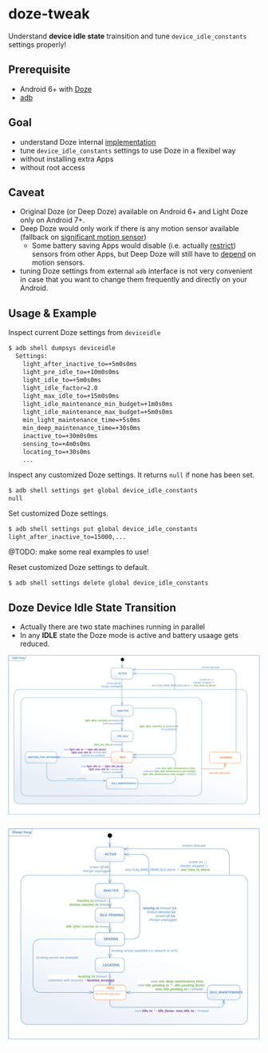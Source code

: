 # doze-tweak

Understand **device idle state** trainsition and tune ```device_idle_constants``` settings properly!

## Prerequisite 

 - Android 6+ with [Doze](https://developer.android.com/training/monitoring-device-state/doze-standby.html)
 - [adb](https://developer.android.com/studio/command-line/adb.html)

## Goal

 - understand Doze internal [implementation](https://github.com/aosp-mirror/platform_frameworks_base/blob/nougat-release/services/core/java/com/android/server/DeviceIdleController.java)
 - tune ```device_idle_constants``` settings to use Doze in a flexibel way
 - without installing extra Apps
 - without root access

## Caveat

 - Original Doze (or Deep Doze) available on Android 6+ and Light Doze only on Android 7+.
 - Deep Doze would only work if there is any motion sensor available (fallback on [significant motion sensor](https://github.com/aosp-mirror/platform_frameworks_base/blob/nougat-release/services/core/java/com/android/server/DeviceIdleController.java#L1379))
   - Some battery saving Apps would disable (i.e. actually [restrict](https://android.googlesource.com/platform/frameworks/native/+/nougat-release/services/sensorservice/SensorService.h#119)) sensors from other Apps, but Deep Doze will still have to [depend](https://github.com/aosp-mirror/platform_frameworks_base/blob/nougat-release/services/core/java/com/android/server/DeviceIdleController.java#L2248) on motion sensors.
 - tuning Doze settings from external ```adb``` interface is not very convenient in case that you want to change them frequently and directly on your Android.
 
## Usage & Example

Inspect current Doze settings from ```deviceidle```
```
$ adb shell dumpsys deviceidle
  Settings:
    light_after_inactive_to=+5m0s0ms
    light_pre_idle_to=+10m0s0ms
    light_idle_to=+5m0s0ms
    light_idle_factor=2.0
    light_max_idle_to=+15m0s0ms
    light_idle_maintenance_min_budget=+1m0s0ms
    light_idle_maintenance_max_budget=+5m0s0ms
    min_light_maintenance_time=+5s0ms
    min_deep_maintenance_time=+30s0ms
    inactive_to=+30m0s0ms
    sensing_to=+4m0s0ms
    locating_to=+30s0ms
    ...
```
Inspect any customized Doze settings. It returns ```null``` if none has been set.
```
$ adb shell settings get global device_idle_constants
null
```
Set customized Doze settings.
```
$ adb shell settings put global device_idle_constants light_after_inactive_to=15000,...
```
@TODO: make some real examples to use!

Reset customized Doze settings to default.
```
$ adb shell settings delete global device_idle_constants
```

## Doze Device Idle State Transition

 - Actually there are two state machines running in parallel 
 - In any **IDLE** state the Doze mode is active and battery usaage gets reduced. 
 
![Light Doze](diagram/light-doze.svg)

![Deep Doze](diagram/deep-doze.svg)
